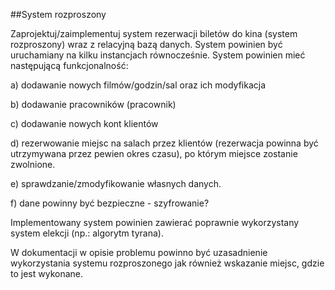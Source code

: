 ##System rozproszony

Zaprojektuj/zaimplementuj system rezerwacji biletów do kina (system rozproszony) wraz z relacyjną bazą danych. System powinien być uruchamiany na kilku instancjach równocześnie. System powinien mieć następującą funkcjonalność:

a) dodawanie nowych filmów/godzin/sal oraz ich modyfikacja

b) dodawanie pracowników (pracownik)

c) dodawanie nowych kont klientów

d) rezerwowanie miejsc na salach przez klientów (rezerwacja powinna być utrzymywana przez pewien okres czasu), po którym miejsce zostanie zwolnione.

e) sprawdzanie/zmodyfikowanie własnych danych.

f) dane powinny być bezpieczne - szyfrowanie?



Implementowany system powinien zawierać poprawnie wykorzystany system elekcji (np.: algorytm tyrana).  



W dokumentacji w opisie problemu powinno być uzasadnienie wykorzystania systemu rozproszonego jak również wskazanie miejsc, gdzie to jest wykonane. 
